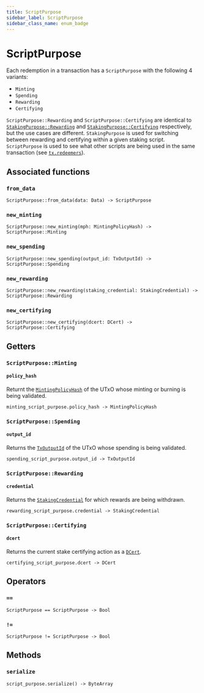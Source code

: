 ```yaml
---
title: ScriptPurpose
sidebar_label: ScriptPurpose
sidebar_class_name: enum_badge
---
```


# <span className="enum_badge">ScriptPurpose</span>

Each redemption in a transaction has a `ScriptPurpose` with the following 4 variants:
  * `Minting`
  * `Spending`
  * `Rewarding`
  * `Certifying`

`ScriptPurpose::Rewarding` and `ScriptPurpose::Certifying` are identical to [`StakingPurpose::Rewarding`](./stakingpurpose.md) and [`StakingPurpose::Certifying`](./stakingpurpose.md) respectively, but the use cases are different. `StakingPurpose` is used for switching between rewarding and certifying within a given staking script. `ScriptPurpose` is used to see what other scripts are being used in the same transaction (see [`tx.redeemers`](./tx.md#redeemers)).

## Associated functions

### `from_data`

```helios
ScriptPurpose::from_data(data: Data) -> ScriptPurpose
```

### `new_minting`

```helios
ScriptPurpose::new_minting(mph: MintingPolicyHash) -> ScriptPurpose::Minting
```

### `new_spending`

```helios
ScriptPurpose::new_spending(output_id: TxOutputId) -> ScriptPurpose::Spending
```

### `new_rewarding`

```helios
ScriptPurpose::new_rewarding(staking_credential: StakingCredential) -> ScriptPurpose::Rewarding
```

### `new_certifying`

```helios
ScriptPurpose::new_certifying(dcert: DCert) -> ScriptPurpose::Certifying
```

## Getters

### `ScriptPurpose::Minting`

#### `policy_hash`

Returnt the [`MintingPolicyHash`](./mintingpolicyhash.md) of the UTxO whose minting or burning is being validated.

```helios
minting_script_purpose.policy_hash -> MintingPolicyHash
```

### `ScriptPurpose::Spending`

#### `output_id`

Returns the [`TxOutputId`](./txoutputid.md) of the UTxO whose spending is being validated.

```helios
spending_script_purpose.output_id -> TxOutputId
```

### `ScriptPurpose::Rewarding`

#### `credential`

Returns the [`StakingCredential`](./stakingcredential.md) for which rewards are being withdrawn.

```helios
rewarding_script_purpose.credential -> StakingCredential
```

### `ScriptPurpose::Certifying`

#### `dcert`

Returns the current stake certifying action as a [`DCert`](./dcert.md).

```helios
certifying_script_purpose.dcert -> DCert
```

## Operators

### `==`

```helios
ScriptPurpose == ScriptPurpose -> Bool
```

### `!=`

```helios
ScriptPurpose != ScriptPurpose -> Bool
```

## Methods

### `serialize`

```helios
script_purpose.serialize() -> ByteArray
```
